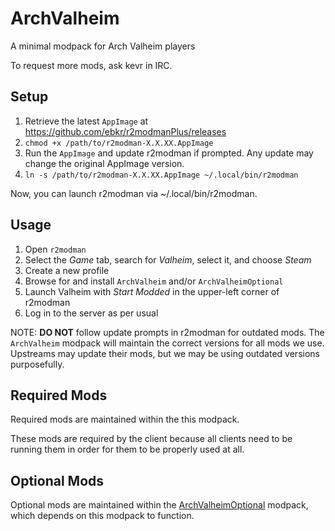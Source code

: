 # ArchValheim

A minimal modpack for Arch Valheim players

To request more mods, ask kevr in IRC.

## Setup

1. Retrieve the latest `AppImage` at https://github.com/ebkr/r2modmanPlus/releases
2. `chmod +x /path/to/r2modman-X.X.XX.AppImage`
3. Run the `AppImage` and update r2modman if prompted. Any update may change the original AppImage version.
4. `ln -s /path/to/r2modman-X.X.XX.AppImage ~/.local/bin/r2modman`

Now, you can launch r2modman via ~/.local/bin/r2modman.

## Usage

1. Open `r2modman`
2. Select the *Game* tab, search for *Valheim*, select it, and choose *Steam*
3. Create a new profile
4. Browse for and install `ArchValheim` and/or `ArchValheimOptional`
5. Launch Valheim with *Start Modded* in the upper-left corner of r2modman
6. Log in to the server as per usual

NOTE: **DO NOT** follow update prompts in r2modman for outdated mods. The
`ArchValheim` modpack will maintain the correct versions for all mods we
use. Upstreams may update their mods, but we may be using outdated versions
purposefully.

## Required Mods

Required mods are maintained within the this modpack.

These mods are required by the client because all clients need to be
running them in order for them to be properly used at all.

## Optional Mods

Optional mods are maintained within the [ArchValheimOptional](https://valheim.thunderstore.io/package/Kevver/ArchValheimOptional) modpack, which depends on this modpack to function.

